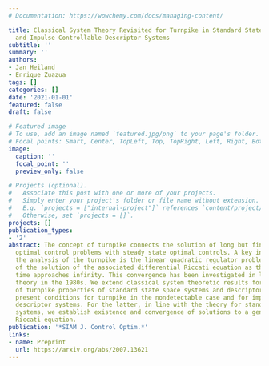 ```yaml
---
# Documentation: https://wowchemy.com/docs/managing-content/

title: Classical System Theory Revisited for Turnpike in Standard State Space Systems
  and Impulse Controllable Descriptor Systems
subtitle: ''
summary: ''
authors:
- Jan Heiland
- Enrique Zuazua
tags: []
categories: []
date: '2021-01-01'
featured: false
draft: false

# Featured image
# To use, add an image named `featured.jpg/png` to your page's folder.
# Focal points: Smart, Center, TopLeft, Top, TopRight, Left, Right, BottomLeft, Bottom, BottomRight.
image:
  caption: ''
  focal_point: ''
  preview_only: false

# Projects (optional).
#   Associate this post with one or more of your projects.
#   Simply enter your project's folder or file name without extension.
#   E.g. `projects = ["internal-project"]` references `content/project/deep-learning/index.md`.
#   Otherwise, set `projects = []`.
projects: []
publication_types:
- '2'
abstract: The concept of turnpike connects the solution of long but finite time horizon
  optimal control problems with steady state optimal controls. A key ingredient of
  the analysis of the turnpike is the linear quadratic regulator problem and the convergence
  of the solution of the associated differential Riccati equation as the terminal
  time approaches infinity. This convergence has been investigated in linear systems
  theory in the 1980s. We extend classical system theoretic results for the investigation
  of turnpike properties of standard state space systems and descriptor systems. We
  present conditions for turnpike in the nondetectable case and for impulse controllable
  descriptor systems. For the latter, in line with the theory for standard linear
  systems, we establish existence and convergence of solutions to a generalized differential
  Riccati equation.
publication: '*SIAM J. Control Optim.*'
links:
- name: Preprint
  url: https://arxiv.org/abs/2007.13621
---
```

